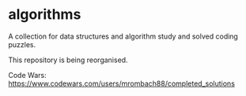 # algorithms

A collection for data structures and algorithm study and solved coding puzzles.

This repository is being reorganised.


Code Wars: https://www.codewars.com/users/mrombach88/completed_solutions
